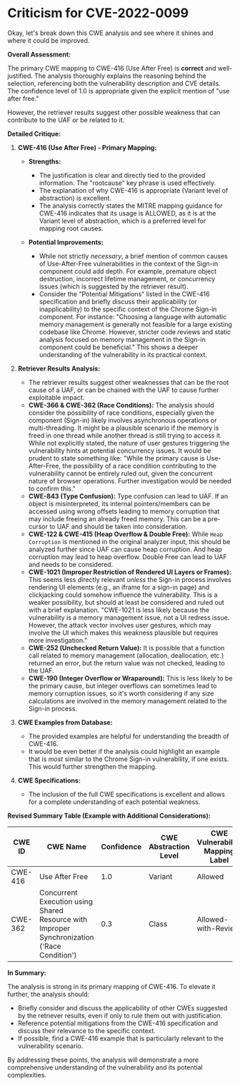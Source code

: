 # Criticism for CVE-2022-0099

Okay, let's break down this CWE analysis and see where it shines and where it could be improved.

**Overall Assessment:**

The primary CWE mapping to CWE-416 (Use After Free) is **correct** and well-justified. The analysis thoroughly explains the reasoning behind the selection, referencing both the vulnerability description and CVE details. The confidence level of 1.0 is appropriate given the explicit mention of "use after free."

However, the retriever results suggest other possible weakness that can contribute to the UAF or be related to it.

**Detailed Critique:**

1.  **CWE-416 (Use After Free) - Primary Mapping:**

    *   **Strengths:**
        *   The justification is clear and directly tied to the provided information. The "rootcause" key phrase is used effectively.
        *   The explanation of why CWE-416 is appropriate (Variant level of abstraction) is excellent.
        *   The analysis correctly states the MITRE mapping guidance for CWE-416 indicates that its usage is ALLOWED, as it is at the Variant level of abstraction, which is a preferred level for mapping root causes.

    *   **Potential Improvements:**
        *   While not strictly *necessary*, a brief mention of common causes of Use-After-Free vulnerabilities in the context of the Sign-in component could add depth.  For example,  premature object destruction, incorrect lifetime management, or concurrency issues (which is suggested by the retriever result).
        *   Consider the "Potential Mitigations" listed in the CWE-416 specification and briefly discuss their applicability (or inapplicability) to the specific context of the Chrome Sign-in component.  For instance: "Choosing a language with automatic memory management is generally not feasible for a large existing codebase like Chrome. However, stricter code reviews and static analysis focused on memory management in the Sign-in component could be beneficial." This shows a deeper understanding of the vulnerability in its practical context.

2.  **Retriever Results Analysis:**

    *   The retriever results suggest other weaknesses that can be the root cause of a UAF, or can be chained with the UAF to cause further exploitable impact.
    *   **CWE-366 & CWE-362 (Race Conditions):** The analysis should consider the possibility of race conditions, especially given the component (Sign-in) likely involves asynchronous operations or multi-threading. It might be a plausible scenario if the memory is freed in one thread while another thread is still trying to access it.  While not explicitly stated, the nature of user gestures triggering the vulnerability hints at potential concurrency issues.  It would be prudent to state something like: "While the primary cause is Use-After-Free, the possibility of a race condition contributing to the vulnerability cannot be entirely ruled out, given the concurrent nature of browser operations. Further investigation would be needed to confirm this."
    *   **CWE-843 (Type Confusion):** Type confusion can lead to UAF. If an object is misinterpreted, its internal pointers/members can be accessed using wrong offsets leading to memory corruption that may include freeing an already freed memory. This can be a pre-cursor to UAF and should be taken into consideration.
    *   **CWE-122 & CWE-415 (Heap Overflow & Double Free):**  While `Heap Corruption` is mentioned in the original analyzer input, this should be analyzed further since UAF can cause heap corruption. And heap corruption may lead to heap overflow. Double Free can lead to UAF and needs to be considered.
    *   **CWE-1021 (Improper Restriction of Rendered UI Layers or Frames):** This seems less directly relevant *unless* the Sign-in process involves rendering UI elements (e.g., an iframe for a sign-in page) and clickjacking could somehow influence the vulnerability.  This is a weaker possibility, but should at least be considered and ruled out with a brief explanation. "CWE-1021 is less likely because the vulnerability is a memory management issue, not a UI redress issue. However, the attack vector involves user gestures, which may involve the UI which makes this weakness plausible but requires more investigation."
    *   **CWE-252 (Unchecked Return Value):** It is possible that a function call related to memory management (allocation, deallocation, etc.) returned an error, but the return value was not checked, leading to the UAF.
    *   **CWE-190 (Integer Overflow or Wraparound):**  This is less likely to be the primary cause, but integer overflows can sometimes lead to memory corruption issues, so it's worth considering if any size calculations are involved in the memory management related to the Sign-in process.

3.  **CWE Examples from Database:**

    *   The provided examples are helpful for understanding the breadth of CWE-416.
    *   It would be even better if the analysis could highlight an example that is *most* similar to the Chrome Sign-in vulnerability, if one exists. This would further strengthen the mapping.

4.  **CWE Specifications:**

    *   The inclusion of the full CWE specifications is excellent and allows for a complete understanding of each potential weakness.

**Revised Summary Table (Example with Additional Considerations):**

| CWE ID | CWE Name | Confidence | CWE Abstraction Level | CWE Vulnerability Mapping Label | CWE-Vulnerability Mapping Notes |
|---|---|---|---|---|---|
| CWE-416 | Use After Free | 1.0 | Variant | Allowed | Primary CWE |
| CWE-362 | Concurrent Execution using Shared Resource with Improper Synchronization ('Race Condition') | 0.3 | Class | Allowed-with-Review | Possible contributing factor, requires further investigation. |

**In Summary:**

The analysis is strong in its primary mapping of CWE-416.  To elevate it further, the analysis should:

*   Briefly consider and discuss the applicability of other CWEs suggested by the retriever results, even if only to rule them out with justification.
*   Reference potential mitigations from the CWE-416 specification and discuss their relevance to the specific context.
*   If possible, find a CWE-416 example that is particularly relevant to the vulnerability scenario.

By addressing these points, the analysis will demonstrate a more comprehensive understanding of the vulnerability and its potential complexities.